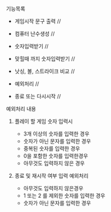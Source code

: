 기능목록

- 게임시작 문구 출력 //

- 컴퓨터 난수생성 //

- 숫자입력받기 //

- 맞힐때 까지 숫자입력받기 //

- 낫싱, 볼, 스트라이크 비교 //

- 예외처리 //

- 종료 또는 다시시작 //

예외처리 내용
1. 플레이 할 게임 숫자 입력시
    - 3개 이상의 숫자를 입력한 경우
    - 숫자가 아닌 문자를 입력한 경우
    - 중복된 숫자를 입력한 경우
    - 0을 포함한 숫자를 입력한경우
    - 아무것도 입력하지 않은 경우
   
2. 종료 및 재시작 여부 입력 예외처리
    - 아무것도 입력하지 않은경우
    - 1 또는 2 를 제외한 숫자를 입력한 경우
    - 숫자가 아닌 문자를 입력한 경우